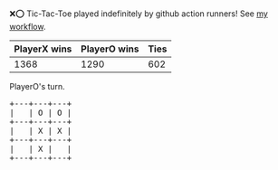 :x::o: Tic-Tac-Toe played indefinitely by github action runners! See [my workflow](.github/workflows/play.yaml).

|PlayerX wins|PlayerO wins|Ties|
|-|-|-|
|1368|1290|602|

PlayerO's turn.

<pre>
+---+---+---+
|   | O | O |
+---+---+---+
|   | X | X |
+---+---+---+
|   | X |   |
+---+---+---+
</pre>